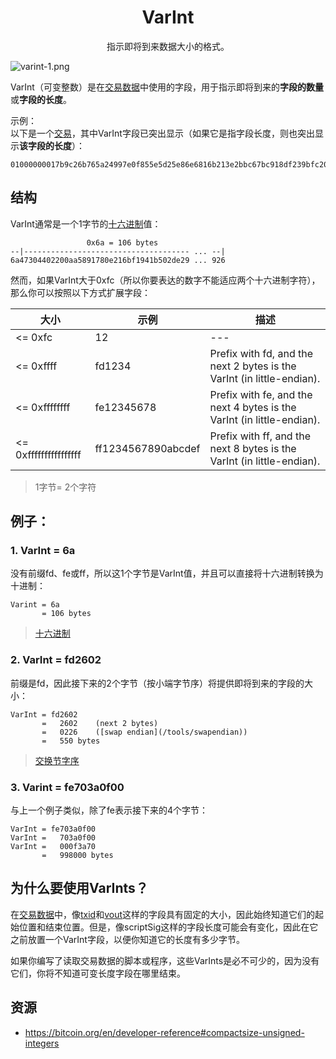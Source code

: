 # <center>VarInt</center>
<center>指示即将到来数据大小的格式。</center>

![varint-1.png](img/varint-1-svg.png)

VarInt（可变整数）是在[交易数据](../../Transaction/Transaction%20Data/Transaction%20Data.md)中使用的字段，用于指示即将到来的**字段的数量**或**字段的长度**。

示例：  
以下是一个[交易](https://learnmeabitcoin.com/explorer/transaction/2dc4031a55c38ba93d74fb6b7d881f930b78f389a3bc548acc2fd18c532b3907)，其中VarInt字段已突出显示（如果它是指字段长度，则也突出显示**该字段的长度**）：
```
01000000017b9c26b765a24997e0f855e5d25e86e6816b213e2bbc67bc918df239bfc20158040000006a47304402200aa5891780e216bf1941b502de29890834a2584eb576657e340d1fa95f2c0268022010712e05b30bfa9a9aaa146927fce1819f2ec6d118d25946256770541a8117b6012103d2305c392cbd5ac36b54d3f23f7305ee024e25000f5277a8c065e12df5035926ffffffff028555a700000000001976a914aca504fd373f5f3ba2774a3643d714d6419463bc88ac9bc0ba01000000001976a9143bbebbd7a3414f9e5afebe79b3b408bada63cde288ac00000000
```

## 结构
VarInt通常是一个1字节的[十六进制](../Hexadecimal/hexadecimal.md)值：
```
                 0x6a = 106 bytes
--|------------------------------------- ... --|
6a47304402200aa5891780e216bf1941b502de29 ... 926
```

然而，如果VarInt大于0xfc（所以你要表达的数字不能适应两个十六进制字符），那么你可以按照以下方式扩展字段：

|大小	|示例	|描述|
|---|---|---|
|<= 0xfc|	12|---|	
|<= 0xffff	|fd1234|	Prefix with fd, and the next 2 bytes is the VarInt (in little-endian).|
|<= 0xffffffff|	fe12345678|	Prefix with fe, and the next 4 bytes is the VarInt (in little-endian).|
|<= 0xffffffffffffffff|	ff1234567890abcdef|	Prefix with ff, and the next 8 bytes is the VarInt (in little-endian).|

>1字节= 2个字符

## 例子：

### 1. VarInt = 6a

没有前缀fd、fe或ff，所以这1个字节是VarInt值，并且可以直接将十六进制转换为十进制：
```
Varint = 6a
       = 106 bytes
```
>[十六进制](https://learnmeabitcoin.com/tools/hexdec/)

### 2. VarInt = fd2602
前缀是fd，因此接下来的2个字节（按小端字节序）将提供即将到来的字段的大小：
```
VarInt = fd2602
       =   2602    (next 2 bytes)
       =   0226    ([swap endian](/tools/swapendian))
       =   550 bytes
```
>[交换节字序](https://learnmeabitcoin.com/tools/swapendian)

### 3. Varint = fe703a0f00
与上一个例子类似，除了fe表示接下来的4个字节：
```
VarInt = fe703a0f00
VarInt =   703a0f00
VarInt =   000f3a70
       =   998000 bytes

```

## 为什么要使用VarInts？

在[交易数据](../../Transaction/Transaction%20Data/Transaction%20Data.md)中，像[txid](../../Transaction/TXID/TXID.md)和[vout](../../Other/VOUT/VOUT.md)这样的字段具有固定的大小，因此始终知道它们的起始位置和结束位置。但是，像scriptSig这样的字段长度可能会有变化，因此在它之前放置一个VarInt字段，以便你知道它的长度有多少字节。

如果你编写了读取交易数据的脚本或程序，这些VarInts是必不可少的，因为没有它们，你将不知道可变长度字段在哪里结束。

## 资源
* https://bitcoin.org/en/developer-reference#compactsize-unsigned-integers